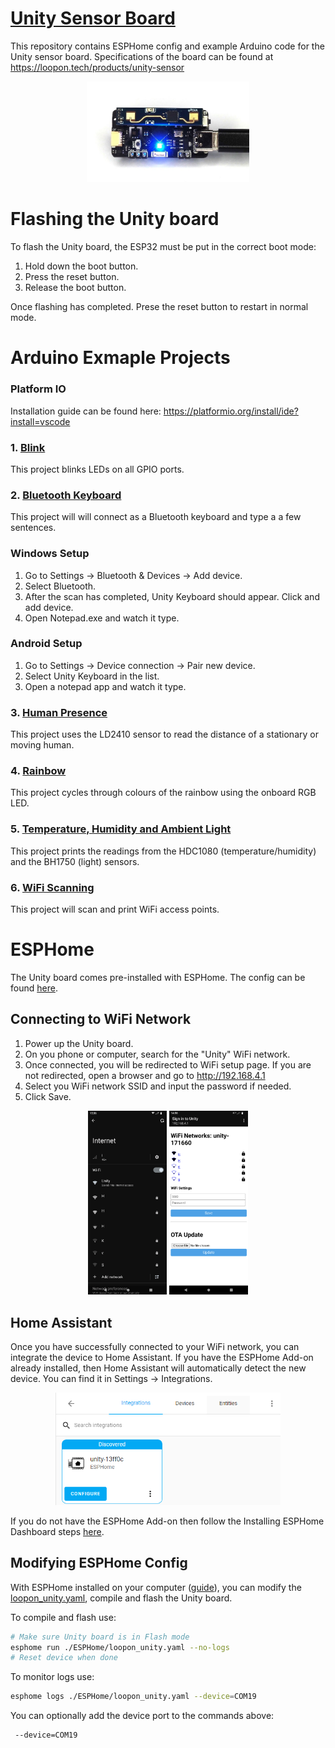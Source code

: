 
# [Unity Sensor Board](https://loopon.tech/products/unity-sensor)
This repository contains ESPHome config and example Arduino code for the Unity sensor board.
Specifications of the board can be found at https://loopon.tech/products/unity-sensor

<p align="center">
  <img width="260" src="./images/UnityBoard.JPG">
</p>

# Flashing the Unity board
To flash the Unity board, the ESP32 must be put in the correct boot mode:
1. Hold down the boot button.
2. Press the reset button.
3. Release the boot button.

Once flashing has completed. Prese the reset button to restart in normal mode.

# Arduino Exmaple Projects

### Platform IO
Installation guide can be found here: https://platformio.org/install/ide?install=vscode

### 1. [Blink](/Arduino%20Examples/Blink)
This project blinks LEDs on all GPIO ports.

### 2. [Bluetooth Keyboard](/Arduino%20Examples/BluetoothKeyboard)
This project will will connect as a Bluetooth keyboard and type a a few sentences.

### Windows Setup
1. Go to Settings -> Bluetooth & Devices -> Add device.
2. Select Bluetooth.
3. After the scan has completed, Unity Keyboard should appear. Click and add device.
4. Open Notepad.exe and watch it type.

### Android Setup
1. Go to Settings -> Device connection -> Pair new device.
2. Select Unity Keyboard in the list.
3. Open a notepad app and watch it type.

### 3. [Human Presence](/Arduino%20Examples/HumanPresence)
This project uses the LD2410 sensor to read the distance of a stationary or moving human.

### 4. [Rainbow](/Arduino%20Examples/Rainbow)
This project cycles through colours of the rainbow using the onboard RGB LED.

### 5. [Temperature, Humidity and Ambient Light](/Arduino%20Examples/TempHumLight)
This project prints the readings from the HDC1080 (temperature/humidity) and the BH1750 (light) sensors.

### 6. [WiFi Scanning](/Arduino%20Examples/WiFiScan)
This project will scan and print WiFi access points.

# ESPHome
The Unity board comes pre-installed with ESPHome. The config can be found [here](/ESPHome/loopon_unity.yaml).

## Connecting to WiFi Network
1. Power up the Unity board.
2. On you phone or computer, search for the "Unity" WiFi network.
3. Once connected, you will be redirected to WiFi setup page. If you are not redirected, open a browser and go to http://192.168.4.1
4. Select you WiFi network SSID and input the password if needed.
5. Click Save.
<p align="center">
  <img src="./images/AndroidWiFiScan.png" width="25%" style="display:inline;">
<img src="./images/AndroidWiFiPortal.png" width="25%" style="display:inline;">
</p>

## Home Assistant
Once you have successfully connected to your WiFi network, you can integrate the device to Home Assistant.
If you have the ESPHome Add-on already installed, then Home Assistant will automatically detect the new device. You can find it in Settings -> Integrations.
<p align="center">
  <img width="360" src="./images/HomeAssistantUnityConfigure.png">
</p>

If you do not have the ESPHome Add-on then follow the Installing ESPHome Dashboard steps [here](https://esphome.io/guides/getting_started_hassio.html).

## Modifying ESPHome Config
With ESPHome installed on your computer ([guide](https://esphome.io/guides/installing_esphome.html)), you can modify the [loopon_unity.yaml](./ESPHome/loopon_unity.yaml), compile and flash the Unity board.

To compile and flash use:
```sh
# Make sure Unity board is in Flash mode
esphome run ./ESPHome/loopon_unity.yaml --no-logs
# Reset device when done
```

To monitor logs use:
```sh
esphome logs ./ESPHome/loopon_unity.yaml --device=COM19 
```

You can optionally add the device port to the commands above:
```sh
 --device=COM19 
```